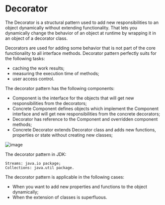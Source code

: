 # Decorator

The Decorator is a structural pattern used to add new responsibilities to an object dynamically without extending functionality. That lets you dynamically change the behavior of an object at runtime by wrapping it in an object of a decorator class.

Decorators are used for adding some behavior that is not part of the core functionality to all interface methods. Decorator pattern perfectly suits for the following tasks:

* caching the work results;
* measuring the execution time of methods;
* user access control.

The decorator pattern has the following components:

* Component is the interface for the objects that will get new responsibilities from the decorators;
* Concrete Component defines objects which implement the Component interface and will get new responsibilities from the concrete decorators;
* Decorator has reference to the Component and overridden component methods;
* Concrete Decorator extends Decorator class and adds new functions, properties or state without creating new classes;

![image](https://user-images.githubusercontent.com/4706304/104871051-b3272280-590f-11eb-9e75-d8bd503814f3.png)

The decorator pattern in JDK:

    Streams: java.io package;
    Collections: java.util package.

The decorator pattern is applicable in the following cases:

* When you want to add new properties and functions to the object dynamically;
* When the extension of classes is superfluous.
